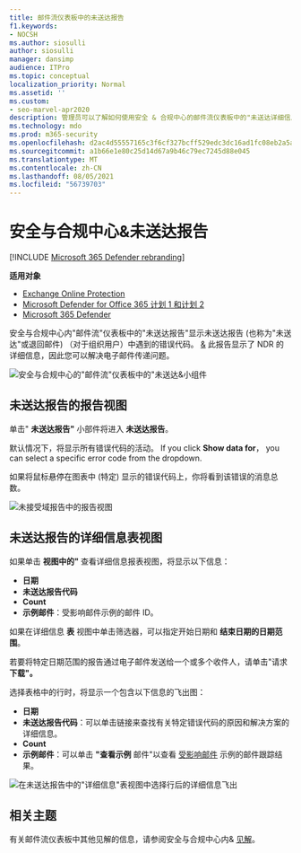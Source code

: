 ```yaml
---
title: 邮件流仪表板中的未送达报告
f1.keywords:
- NOCSH
ms.author: siosulli
author: siosulli
manager: dansimp
audience: ITPro
ms.topic: conceptual
localization_priority: Normal
ms.assetid: ''
ms.custom:
- seo-marvel-apr2020
description: 管理员可以了解如何使用安全 & 合规中心的邮件流仪表板中的"未送达详细信息"报告来监视未送达报告 (也称为"未送达报告"中最常遇到的错误代码或退回来自组织中发件人的邮件) 。
ms.technology: mdo
ms.prod: m365-security
ms.openlocfilehash: d2ac4d55557165c3f6cf327bcff529edc3dc16ad1fc08eb2a5a30828b7a57661
ms.sourcegitcommit: a1b66e1e80c25d14d67a9b46c79ec7245d88e045
ms.translationtype: MT
ms.contentlocale: zh-CN
ms.lasthandoff: 08/05/2021
ms.locfileid: "56739703"
---
```

# <a name="non-delivery-report-in-the-security--compliance-center"></a>安全与合规中心&未送达报告

[!INCLUDE [Microsoft 365 Defender rebranding](../includes/microsoft-defender-for-office.md)]

**适用对象**
- [Exchange Online Protection](exchange-online-protection-overview.md)
- [Microsoft Defender for Office 365 计划 1 和计划 2](defender-for-office-365.md)
- [Microsoft 365 Defender](../defender/microsoft-365-defender.md)

安全与合规中心内"邮件[](mail-flow-insights-v2.md)流"仪表板中的"未送达报告"显示未送达报告 (也称为"未送达"或退回邮件) （对于组织用户）中遇到的错误代码。 [&](https://protection.office.com) 此报告显示了 NDR 的详细信息，因此您可以解决电子邮件传递问题。

![安全与合规中心的"邮件流"仪表板中的"未送达&小组件](../../media/mfi-non-delivery-report-widget.png)

## <a name="report-view-for-the-non-delivery-report"></a>未送达报告的报告视图

单击" **未送达报告"** 小部件将进入 **未送达报告**。

默认情况下，将显示所有错误代码的活动。 If you click **Show data for**， you can select a specific error code from the dropdown.

如果将鼠标悬停在图表中 (特定) 显示的错误代码上，你将看到该错误的消息总数。

![未接受域报告中的报告视图](../../media/mfi-non-delivery-report-overview-view.png)

## <a name="details-table-view-for-the-non-delivery-report"></a>未送达报告的详细信息表视图

如果单击 **视图中的"** 查看详细信息报表视图，将显示以下信息：

- **日期**
- **未送达报告代码**
- **Count**
- **示例邮件**：受影响邮件示例的邮件 ID。

如果在详细信息 **表** 视图中单击筛选器，可以指定开始日期和 **结束日期的日期范围**。 

若要将特定日期范围的报告通过电子邮件发送给一个或多个收件人，请单击"请求 **下载"。**

选择表格中的行时，将显示一个包含以下信息的飞出图：

- **日期**
- **未送达报告代码**：可以单击链接来查找有关特定错误代码的原因和解决方案的详细信息。
- **Count**
- **示例邮件**：可以单击 **"查看示例** 邮件"以查看 [受影响邮件](message-trace-scc.md) 示例的邮件跟踪结果。

![在未送达报告中的"详细信息"表视图中选择行后的详细信息飞出](../../media/mfi-non-delivery-report-details-flyout.png)

## <a name="related-topics"></a>相关主题

有关邮件流仪表板中其他见解的信息，请参阅安全与合规中心内& [见解](mail-flow-insights-v2.md)。
